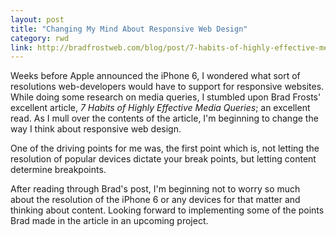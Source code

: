 ```yaml
---
layout: post
title: "Changing My Mind About Responsive Web Design"
category: rwd
link: http://bradfrostweb.com/blog/post/7-habits-of-highly-effective-media-queries/
---
```


Weeks before Apple announced the iPhone 6, I wondered what sort of resolutions web-developers would have to support for responsive websites. While doing some research on media queries, I stumbled upon Brad Frosts' excellent article, _7 Habits of Highly Effective Media Queries_; an excellent read. As I mull over the contents of the article, I'm beginning to change the way I think about responsive web design.

One of the driving points for me was, the first point which is, not letting the resolution of popular devices dictate your break points, but letting content determine breakpoints.

After reading through Brad's post, I'm beginning not to worry so much about the resolution of the iPhone 6 or any devices for that matter and thinking about content. Looking forward to implementing some of the points Brad made in the article in an upcoming project.
